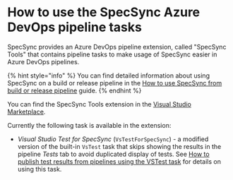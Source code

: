 # How to use the SpecSync Azure DevOps pipeline tasks

SpecSync provides an Azure DevOps pipeline extension, called "SpecSync Tools" that contains pipeline tasks to make usage of SpecSync easier in Azure DevOps pipelines.

{% hint style="info" %}
You can find detailed information about using SpecSync on a build or release pipeline in the [How to use SpecSync from build or release pipeline](synchronizing-test-cases-from-build.md) guide.
{% endhint %}

You can find the SpecSync Tools extension in the [Visual Studio Marketplace](https://marketplace.visualstudio.com/items?itemName=SpecSolutions.specsync-tools&targetId=3063ff79-1c38-4e95-ba9c-795b1d1eb32e).

Currently the following task is available in the extension:

* *Visual Studio Test for SpecSync* (`VsTestForSpecSync`) - a modified version of the built-in `VsTest` task that skips showing the results in the pipeline *Tests* tab to avoid duplicated display of tests. See [How to publish test results from pipelines using the VSTest task](how-to-publish-test-results-from-pipelines-using-the-vstest-task.md) for details on using this task.
